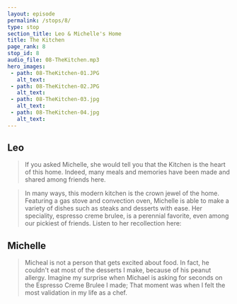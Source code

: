 ```yaml
---
layout: episode
permalink: /stops/8/
type: stop
section_title: Leo & Michelle's Home
title: The Kitchen
page_rank: 8
stop_id: 8
audio_file: 08-TheKitchen.mp3
hero_images:
 - path: 08-TheKitchen-01.JPG
   alt_text:
 - path: 08-TheKitchen-02.JPG
   alt_text:
 - path: 08-TheKitchen-03.jpg
   alt_text:
 - path: 08-TheKitchen-04.jpg
   alt_text:
---
```


## Leo

> If you asked Michelle, she would tell you that the Kitchen is the heart of this home. Indeed, many meals  and memories have been made and shared among friends here.

> In many ways, this modern kitchen is the crown jewel of the home. Featuring a gas stove and convection oven, Michelle is able to make a variety of dishes such as steaks and desserts with ease. Her speciality,
espresso creme brulee, is a perennial favorite, even among our pickiest of friends. Listen to her recollection here:

## Michelle

> Micheal is not a person that gets excited about food. In fact, he couldn't eat most of the desserts I make, because of his peanut allergy. Imagine my surprise when Michael is asking for seconds on the Espresso Creme Brulee I made; That moment was when I felt the most validation in my life as a chef. 
